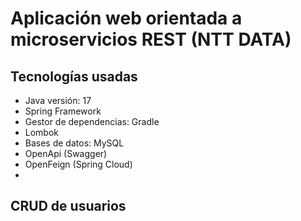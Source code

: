 # Aplicación web orientada a microservicios REST (NTT DATA)
## Tecnologías usadas
- Java versión: 17
- Spring Framework
- Gestor de dependencias: Gradle
- Lombok
- Bases de datos: MySQL
- OpenApi (Swagger)
- OpenFeign (Spring Cloud)
- 
## CRUD de usuarios
